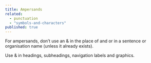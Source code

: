 ```yaml
---
title: Ampersands
related: 
  - punctuation
  - "symbols-and-characters"
published: true
---
```


For ampersands, don’t use an & in the place of and or in a sentence or organisation name (unless it already exists).

Use & in headings, subheadings, navigation labels and graphics.